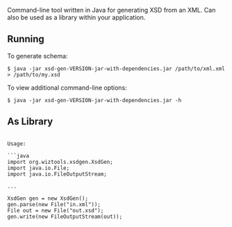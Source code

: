 Command-line tool written in Java for generating XSD from an XML. Can also be used as a library within your application.

## Running

To generate schema:

    $ java -jar xsd-gen-VERSION-jar-with-dependencies.jar /path/to/xml.xml > /path/to/my.xsd

To view additional command-line options:

    $ java -jar xsd-gen-VERSION-jar-with-dependencies.jar -h

## As Library
```

Usage:

```java
import org.wiztools.xsdgen.XsdGen;
import java.io.File;
import java.io.FileOutputStream;

...

XsdGen gen = new XsdGen();
gen.parse(new File("in.xml"));
File out = new File("out.xsd");
gen.write(new FileOutputStream(out));
```
